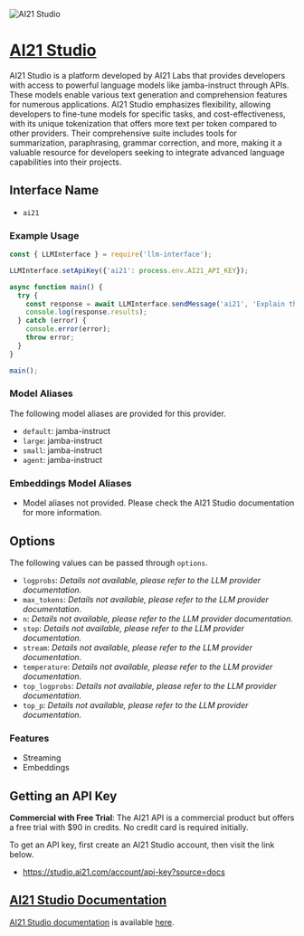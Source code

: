 ![AI21 Studio](https://cdn.prod.website-files.com/60fd4503684b466578c0d307/66212ec368a96db725b7a15c_social-img.webp)

# [AI21 Studio](https://www.ai21.com)

AI21 Studio is a platform developed by AI21 Labs that provides developers with access to powerful language models like jamba-instruct through APIs. These models enable various text generation and comprehension features for numerous applications. AI21 Studio emphasizes flexibility, allowing developers to fine-tune models for specific tasks, and cost-effectiveness, with its unique tokenization that offers more text per token compared to other providers. Their comprehensive suite includes tools for summarization, paraphrasing, grammar correction, and more, making it a valuable resource for developers seeking to integrate advanced language capabilities into their projects.

## Interface Name

- `ai21`

### Example Usage

```javascript
const { LLMInterface } = require('llm-interface');

LLMInterface.setApiKey({'ai21': process.env.AI21_API_KEY});

async function main() {
  try {
    const response = await LLMInterface.sendMessage('ai21', 'Explain the importance of low latency LLMs.');
    console.log(response.results);
  } catch (error) {
    console.error(error);
    throw error;
  }
}

main();
```

### Model Aliases

The following model aliases are provided for this provider. 

- `default`: jamba-instruct
- `large`: jamba-instruct
- `small`: jamba-instruct
- `agent`: jamba-instruct

### Embeddings Model Aliases

- Model aliases not provided. Please check the AI21 Studio documentation for more information.


## Options

The following values can be passed through `options`.

- `logprobs`: _Details not available, please refer to the LLM provider documentation._
- `max_tokens`: _Details not available, please refer to the LLM provider documentation._
- `n`: _Details not available, please refer to the LLM provider documentation._
- `stop`: _Details not available, please refer to the LLM provider documentation._
- `stream`: _Details not available, please refer to the LLM provider documentation._
- `temperature`: _Details not available, please refer to the LLM provider documentation._
- `top_logprobs`: _Details not available, please refer to the LLM provider documentation._
- `top_p`: _Details not available, please refer to the LLM provider documentation._


### Features

- Streaming
- Embeddings


## Getting an API Key

**Commercial with Free Trial**: The AI21 API is a commercial product but offers a free trial with $90 in credits. No credit card is required initially.

To get an API key, first create an AI21 Studio account, then visit the link below.

- https://studio.ai21.com/account/api-key?source=docs


## [AI21 Studio Documentation](https://docs.ai21.com/docs/overview)

[AI21 Studio documentation](https://docs.ai21.com/docs/overview) is available [here](https://docs.ai21.com/docs/overview).
